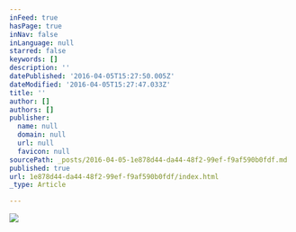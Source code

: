 ```yaml
---
inFeed: true
hasPage: true
inNav: false
inLanguage: null
starred: false
keywords: []
description: ''
datePublished: '2016-04-05T15:27:50.005Z'
dateModified: '2016-04-05T15:27:47.033Z'
title: ''
author: []
authors: []
publisher:
  name: null
  domain: null
  url: null
  favicon: null
sourcePath: _posts/2016-04-05-1e878d44-da44-48f2-99ef-f9af590b0fdf.md
published: true
url: 1e878d44-da44-48f2-99ef-f9af590b0fdf/index.html
_type: Article

---
```

![](https://the-grid-user-content.s3-us-west-2.amazonaws.com/1712ba5b-aa06-4ccd-a66e-a9d788af5bb4.jpg)